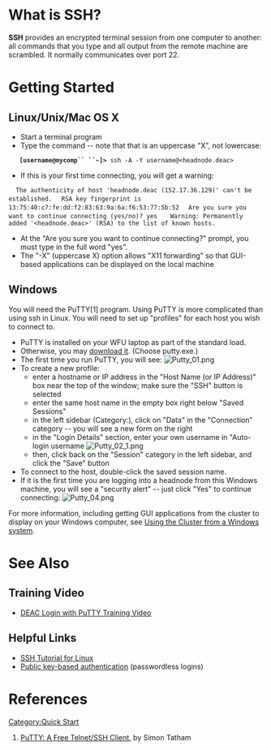 # What is SSH?

**SSH** provides an encrypted terminal session from one computer to
another: all commands that you type and all output from the remote
machine are scrambled. It normally communicates over port 22.

# Getting Started

## Linux/Unix/Mac OS X

  - Start a terminal program
  - Type the command -- note that that is an uppercase "X", not
    lowercase:

`   `**`[username@mycomp`` ``~]>`**` ssh -A -Y username@<headnode.deac>`

  - If this is your first time connecting, you will get a
warning:

`   The authenticity of host 'headnode.deac (152.17.36.129)' can't be established. `
`   RSA key fingerprint is  13:75:40:c7:fe:dd:f2:83:63:9a:6a:f6:53:77:5b:52 `
`   Are you sure you want to continue connecting (yes/no)? yes `
`   Warning: Permanently added '<headnode.deac>' (RSA) to the list of known hosts.`

  - At the "Are you sure you want to continue connecting?" prompt, you
    must type in the full word "yes".
  - The "-X" (uppercase X) option allows "X11 forwarding" so that
    GUI-based applications can be displayed on the local machine

## Windows

You will need the PuTTY\[1\] program. Using PuTTY is more complicated
than using ssh in Linux. You will need to set up "profiles" for each
host you wish to connect to.

  - PuTTY is installed on your WFU laptop as part of the standard load.
  - Otherwise, you may [download
    it](http://www.chiark.greenend.org.uk/~sgtatham/putty/download.html).
    (Choose putty.exe.)
  - The first time you run PuTTY, you will see:
    ![Putty_01.png](Putty_01.png "Putty_01.png")
  - To create a new profile:
      - enter a hostname or IP address in the "Host Name (or IP
        Address)" box near the top of the window; make sure the "SSH"
        button is selected
      - enter the same host name in the empty box right below "Saved
        Sessions"
      - in the left sidebar (Category:), click on "Data" in the
        "Connection" category -- you will see a new form on the right
      - in the "Login Details" section, enter your own username in
        "Auto-login username ![Putty_02_1.png](Putty_02_1.png
        "Putty_02_1.png")
      - then, click back on the "Session" category in the left sidebar,
        and click the "Save" button
  - To connect to the host, double-click the saved session name.
  - If it is the first time you are logging into a headnode from this
    Windows machine, you will see a "security alert" -- just click "Yes"
    to continue connecting: ![Putty_04.png](Putty_04.png
    "Putty_04.png")

For more information, including getting GUI applications from the
cluster to display on your Windows computer, see [Using the Cluster from
a Windows system](Using_the_Cluster_from_a_Windows_system "wikilink").

# See Also

## Training Video

  - [DEAC Login with PuTTY Training
    Video](https://youtu.be/3rl7otU9Evw?list=PL-g8n27Db1XfPrRvZMBSxK55_lIy39sqZ)

## Helpful Links

  - [SSH Tutorial for
    Linux](http://support.suso.com/supki/SSH_Tutorial_for_Linux)
  - [Public key-based
    authentication](http://sial.org/howto/openssh/publickey-auth/)
    (passwordless logins)

# References

<references/>

[Category:Quick Start](Category:Quick_Start "wikilink")

1.  [PuTTY: A Free Telnet/SSH
    Client](http://www.chiark.greenend.org.uk/~sgtatham/putty/), by
    Simon Tatham
